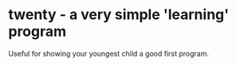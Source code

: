 # twenty - a very simple 'learning' program

Useful for showing your youngest child a good first program.
